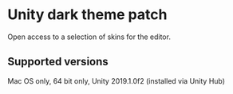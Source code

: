 # Unity dark theme patch

Open access to a selection of skins for the editor.

## Supported versions

Mac OS only, 64 bit only, Unity 2019.1.0f2 (installed via Unity Hub)

